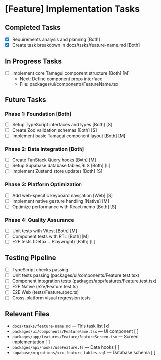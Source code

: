 # [Feature] Implementation Tasks

## Completed Tasks
- [x] Requirements analysis and planning [Both]
- [x] Create task breakdown in docs/tasks/feature-name.md [Both]

## In Progress Tasks
- [ ] Implement core Tamagui component structure [Both] [M]
  - Next: Define component props interface
  - File: packages/ui/components/FeatureName.tsx

## Future Tasks

### Phase 1: Foundation [Both]
- [ ] Setup TypeScript interfaces and types [Both] [S]
- [ ] Create Zod validation schemas [Both] [S]  
- [ ] Implement basic Tamagui component layout [Both] [M]

### Phase 2: Data Integration [Both]
- [ ] Create TanStack Query hooks [Both] [M]
- [ ] Setup Supabase database tables/RLS [Both] [L]
- [ ] Implement Zustand store updates [Both] [S]

### Phase 3: Platform Optimization
- [ ] Add web-specific keyboard navigation [Web] [S]
- [ ] Implement native gesture handling [Native] [M]
- [ ] Optimize performance with React.memo [Both] [S]

### Phase 4: Quality Assurance
- [ ] Unit tests with Vitest [Both] [M]
- [ ] Component tests with RTL [Both] [M]
- [ ] E2E tests (Detox + Playwright) [Both] [L]

## Testing Pipeline
- [ ] TypeScript checks passing
- [ ] Unit tests passing (packages/ui/components/Feature.test.tsx)
- [ ] Component integration tests (packages/app/features/Feature.test.tsx)
- [ ] E2E Native (e2e/Feature.test.ts) 
- [ ] E2E Web (tests/Feature.spec.ts)
- [ ] Cross-platform visual regression tests

## Relevant Files
- `docs/tasks/feature-name.md` — This task list [x]
- `packages/ui/components/FeatureName.tsx` — UI component [ ]
- `packages/app/features/Feature/FeatureScreen.tsx` — Screen implementation [ ]
- `packages/api/hooks/useFeature.ts` — Data hooks [ ]
- `supabase/migrations/xxx_feature_tables.sql` — Database schema [ ]
